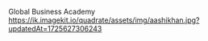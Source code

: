 Global Business Academy
https://ik.imagekit.io/quadrate/assets/img/aashikhan.jpg?updatedAt=1725627306243

